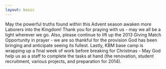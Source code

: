 ```yaml
---
layout: basic
---
```

May the powerful truths found within this Advent season awaken more Laborers into the Kingdom! Thank you for praying with us - may we all be a light wherever we go. Also, please continue to lift up the 2013 Giving Match Opportunity in prayer - we are so thankful for the provision God has been bringing and anticipate seeing its fullest. Lastly, KBM base camp is wrapping up a final week of work before breaking for Christmas - May God help us as a staff to complete the tasks at hand (the renovation, student recruitment, various projects, and preparation for 2014).  